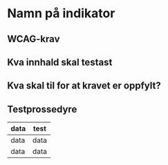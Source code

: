 
# Namn på indikator

## WCAG-krav

## Kva innhald skal testast

## Kva skal til for at kravet er oppfylt?

## Testprossedyre


| data | test
-------|----
| data | data 
| data | data 
